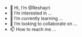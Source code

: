 - 👋 Hi, I’m @Reshayri
- 👀 I’m interested in ...
- 🌱 I’m currently learning ...
- 💞️ I’m looking to collaborate on ...
- 📫 How to reach me ...

<!---
Reshayri/Reshayri is a ✨ special ✨ repository because its `README.md` (this file) appears on your GitHub profile.
You can click the Preview link to take a look at your changes.
--->

